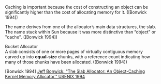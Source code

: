 Caching is important because the cost of constructing an object can be significantly higher than the cost of allocating memory for it. (\[Bonwick 1994\])      

The name derives from one of the allocator’s main data structures, the slab. The name stuck within Sun because it was more distinctive than “object" or "cache". (\[Bonwick 1994\])     

Bucket Allocator  
A slab consists of one or more pages of virtually contiguous memory carved up into **equal-size** chunks, with a reference count indicating how many of those chunks have been allocated. (\[Bonwick 1994\])

\[Bonwick 1994\] [Jeff Bonwick. "The Slab Allocator: An Object-Caching Kernel Memory Allocator." USENIX 1994](https://www.usenix.org/legacy/publications/library/proceedings/bos94/bonwick.html)   